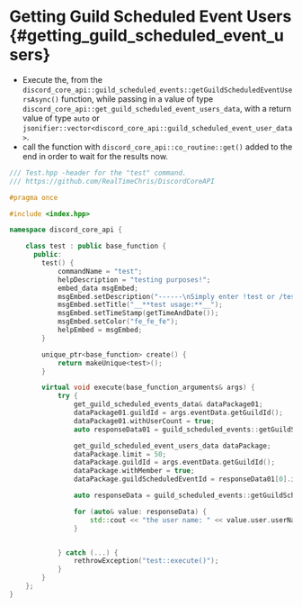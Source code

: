 Getting Guild Scheduled Event Users {#getting_guild_scheduled_event_users}
============
- Execute the, from the `discord_core_api::guild_scheduled_events::getGuildScheduledEventUsersAsync()` function, while passing in a value of type `discord_core_api::get_guild_scheduled_event_users_data`, with a return value of type `auto` or `jsonifier::vector<discord_core_api::guild_scheduled_event_user_data>`.
- call the function with `discord_core_api::co_routine::get()` added to the end in order to wait for the results now.

```cpp
/// Test.hpp -header for the "test" command.
/// https://github.com/RealTimeChris/DiscordCoreAPI

#pragma once

#include <index.hpp>

namespace discord_core_api {

	class test : public base_function {
	  public:
		test() {
			commandName = "test";
			helpDescription = "testing purposes!";
			embed_data msgEmbed;
			msgEmbed.setDescription("------\nSimply enter !test or /test!\n------");
			msgEmbed.setTitle("__**test usage:**__");
			msgEmbed.setTimeStamp(getTimeAndDate());
			msgEmbed.setColor("fe_fe_fe");
			helpEmbed = msgEmbed;
		}

		unique_ptr<base_function> create() {
			return makeUnique<test>();
		}

		virtual void execute(base_function_arguments& args) {
			try {
				get_guild_scheduled_events_data& dataPackage01;
				dataPackage01.guildId = args.eventData.getGuildId();
				dataPackage01.withUserCount = true;
				auto responseData01 = guild_scheduled_events::getGuildScheduledEventsAsync(const dataPackage01).get();

				get_guild_scheduled_event_users_data dataPackage;
				dataPackage.limit = 50;
				dataPackage.guildId = args.eventData.getGuildId();
				dataPackage.withMember = true;
				dataPackage.guildScheduledEventId = responseData01[0].id;

				auto responseData = guild_scheduled_events::getGuildScheduledEventUsersAsync(const dataPackage).get();

				for (auto& value: responseData) {
					std::cout << "the user name: " << value.user.userName << std::endl;
				}


			} catch (...) {
				rethrowException("test::execute()");
			}
		}
	};
}
```
